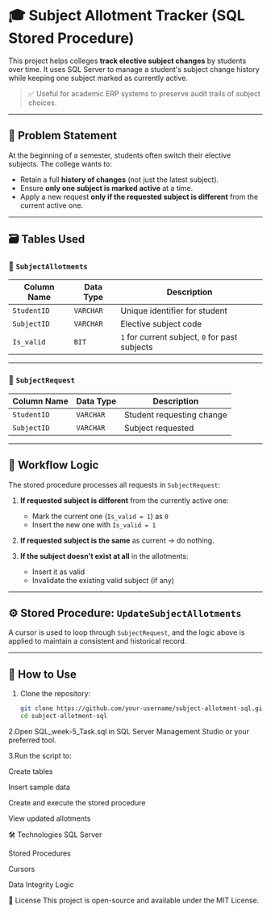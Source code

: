 # 🎓 Subject Allotment Tracker (SQL Stored Procedure)

This project helps colleges **track elective subject changes** by students over time. It uses SQL Server to manage a student's subject change history while keeping one subject marked as currently active.

> ✅ Useful for academic ERP systems to preserve audit trails of subject choices.

---

## 📌 Problem Statement

At the beginning of a semester, students often switch their elective subjects. The college wants to:

- Retain a full **history of changes** (not just the latest subject).
- Ensure **only one subject is marked active** at a time.
- Apply a new request **only if the requested subject is different** from the current active one.

---

## 🗃️ Tables Used

### 🔸 `SubjectAllotments`

| Column Name | Data Type | Description                      |
|-------------|-----------|----------------------------------|
| `StudentID` | `VARCHAR` | Unique identifier for student    |
| `SubjectID` | `VARCHAR` | Elective subject code            |
| `Is_valid`  | `BIT`     | `1` for current subject, `0` for past subjects |

---

### 🔸 `SubjectRequest`

| Column Name | Data Type | Description                     |
|-------------|-----------|---------------------------------|
| `StudentID` | `VARCHAR` | Student requesting change       |
| `SubjectID` | `VARCHAR` | Subject requested               |

---

## 🔁 Workflow Logic

The stored procedure processes all requests in `SubjectRequest`:

1. **If requested subject is different** from the currently active one:
   - Mark the current one (`Is_valid = 1`) as `0`
   - Insert the new one with `Is_valid = 1`

2. **If requested subject is the same** as current → do nothing.

3. **If the subject doesn't exist at all** in the allotments:
   - Insert it as valid
   - Invalidate the existing valid subject (if any)

---

## ⚙️ Stored Procedure: `UpdateSubjectAllotments`

A cursor is used to loop through `SubjectRequest`, and the logic above is applied to maintain a consistent and historical record.

---

## 🧪 How to Use

1. Clone the repository:

   ```bash
   git clone https://github.com/your-username/subject-allotment-sql.git
   cd subject-allotment-sql
   
2.Open SQL_week-5_Task.sql in SQL Server Management Studio or your preferred tool.

3.Run the script to:

Create tables

Insert sample data

Create and execute the stored procedure

View updated allotments

🛠️ Technologies
SQL Server

Stored Procedures

Cursors

Data Integrity Logic

📄 License
This project is open-source and available under the MIT License.
